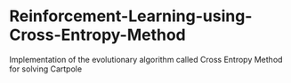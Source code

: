 # Reinforcement-Learning-using-Cross-Entropy-Method
Implementation of the evolutionary algorithm called Cross Entropy Method for solving Cartpole
